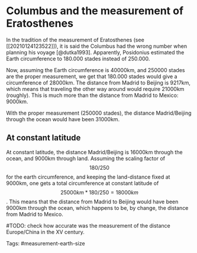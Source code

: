 # Columbus and the measurement of Eratosthenes
In the tradition of the measurement of Eratosthenes (see [[20210124123522]]), it is said the Columbus had the wrong number when planning his voyage [@dutka1993]. Apparently, Posidonius estimated the Earth circumference to 180.000 stades instead of 250.000. 

Now, assuming the Earth circumference is 40000km, and 250000 stades are the proper measurement, we get that 180.000 stades would give a circumference of 28000km. The distance from Madrid to Beijing is 9217km, which means that traveling the other way around would require 21000km (roughly). This is much more than the distance from Madrid to Mexico: 9000km. 

With the proper measurement (250000 stades), the distance Madrid/Beijing through the ocean would have been 31000km. 

## At constant latitude
At constant latitude, the distance Madrid/Beijing is 16000km through the ocean, and 9000km through land. Assuming the scaling factor of $$180/250$$ for the earth circumference, and keeping the land-distance fixed at 9000km, one gets a total circumference at constant latitude of $$25000km*180/250 = 18000km$$. This means that the distance from Madrid to Beijing would have been 9000km through the ocean, which happens to be, by change, the distance from Madrid to Mexico.  

#TODO: check how accurate was the measurement of the distance Europe/China in the XV century. 

Tags: #measurement-earth-size 